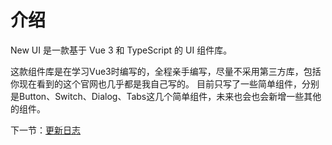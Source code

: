 # 介绍

New UI 是一款基于 Vue 3 和 TypeScript 的 UI 组件库。

这款组件库是在学习Vue3时编写的，全程亲手编写，尽量不采用第三方库，包括你现在看到的这个官网也几乎都是我自己写的。
目前只写了一些简单组件，分别是Button、Switch、Dialog、Tabs这几个简单组件，未来也会也会新增一些其他的组件。




下一节：[更新日志](#/doc/logs)
